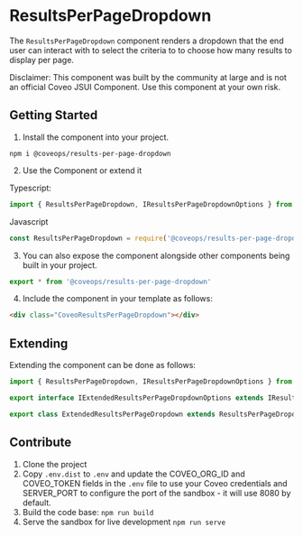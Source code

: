 # ResultsPerPageDropdown

The `ResultsPerPageDropdown` component renders a dropdown that the end user can interact with to select the criteria to to choose how many results to display per page.

Disclaimer: This component was built by the community at large and is not an official Coveo JSUI Component. Use this component at your own risk.

## Getting Started

1. Install the component into your project.

```
npm i @coveops/results-per-page-dropdown
```

2. Use the Component or extend it

Typescript:

```javascript
import { ResultsPerPageDropdown, IResultsPerPageDropdownOptions } from '@coveops/results-per-page-dropdown';
```

Javascript

```javascript
const ResultsPerPageDropdown = require('@coveops/results-per-page-dropdown').ResultsPerPageDropdown;
```

3. You can also expose the component alongside other components being built in your project.

```javascript
export * from '@coveops/results-per-page-dropdown'
```

4. Include the component in your template as follows:

```html
<div class="CoveoResultsPerPageDropdown"></div>
```

## Extending

Extending the component can be done as follows:

```javascript
import { ResultsPerPageDropdown, IResultsPerPageDropdownOptions } from "@coveops/results-per-page-dropdown";

export interface IExtendedResultsPerPageDropdownOptions extends IResultsPerPageDropdownOptions {}

export class ExtendedResultsPerPageDropdown extends ResultsPerPageDropdown {}
```

## Contribute

1. Clone the project
2. Copy `.env.dist` to `.env` and update the COVEO_ORG_ID and COVEO_TOKEN fields in the `.env` file to use your Coveo credentials and SERVER_PORT to configure the port of the sandbox - it will use 8080 by default.
3. Build the code base: `npm run build`
4. Serve the sandbox for live development `npm run serve`
